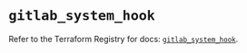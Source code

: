 # `gitlab_system_hook`

Refer to the Terraform Registry for docs: [`gitlab_system_hook`](https://registry.terraform.io/providers/gitlabhq/gitlab/17.10.0/docs/resources/system_hook).
